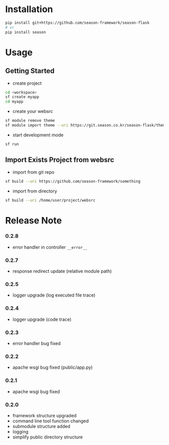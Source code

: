 # Installation

```bash
pip install git+https://github.com/season-framework/season-flask
# or
pip install season
```

# Usage

## Getting Started

- create project

```bash
cd <workspace>
sf create myapp
cd myapp
```

- create your websrc

```bash
sf module remove theme
sf module import theme --uri https://git.season.co.kr/season-flask/theme
```

- start development mode

```bash
sf run
```

## Import Exists Project from websrc

- import from git repo

```bash
sf build --uri https://github.com/season-framework/something
```

- import from directory

```bash
sf build --uri /home/user/project/websrc
```


# Release Note

### 0.2.8

- error handler in controller `__error__`

### 0.2.7

- response redirect update (relative module path)

### 0.2.5

- logger upgrade (log executed file trace)

### 0.2.4

- logger upgrade (code trace)

### 0.2.3

- error handler bug fixed

### 0.2.2

- apache wsgi bug fixed (public/app.py)

### 0.2.1

- apache wsgi bug fixed

### 0.2.0

- framework structure upgraded
- command line tool function changed
- submodule structure added
- logging 
- simplify public directory structure
